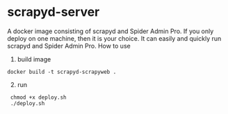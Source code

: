 # scrapyd-server
A docker image consisting of scrapyd and Spider Admin Pro. If you only deploy on one machine, then it is your choice. It can easily and quickly run scrapyd and Spider Admin Pro.
How to use
1. build image
  ```shell
  docker build -t scrapyd-scrapyweb .
  ```
2. run
  ```shell
   chmod +x deploy.sh
   ./deploy.sh
  ```

